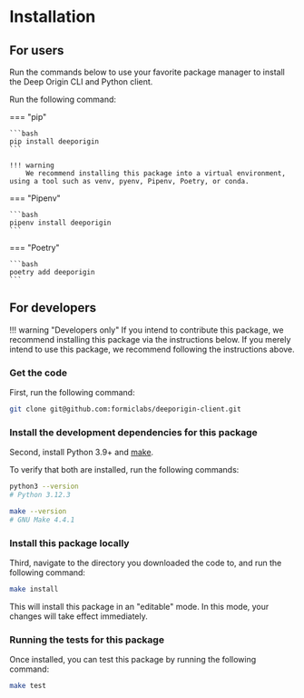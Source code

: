 # Installation

## For users

Run the commands below to use your favorite package manager to install the Deep Origin CLI and Python client.

Run the following command:

=== "pip"


    ```bash
    pip install deeporigin
    ```

    !!! warning
        We recommend installing this package into a virtual environment, using a tool such as venv, pyenv, Pipenv, Poetry, or conda.

=== "Pipenv"

    ```bash
    pipenv install deeporigin
    ```

=== "Poetry"

    ```bash
    poetry add deeporigin
    ```

## For developers

!!! warning "Developers only"
    If you intend to contribute this package, we recommend installing this package via the instructions below. If you merely intend to use this package, we recommend following the instructions above.

### Get the code

First, run the following command:
```bash
git clone git@github.com:formiclabs/deeporigin-client.git
```

### Install the development dependencies for this package

Second, install Python 3.9+ and
[make](https://www.gnu.org/software/make//).

To verify that both are installed, run the following commands:

```bash
python3 --version
# Python 3.12.3

make --version
# GNU Make 4.4.1
```

### Install this package locally

Third, navigate to the directory you downloaded the code to, and run the following command:

```bash
make install
```

This will install this package in an "editable" mode. In this mode, your changes will take effect
immediately.

### Running the tests for this package

Once installed, you can test this package by running the following command:

```bash
make test
```
